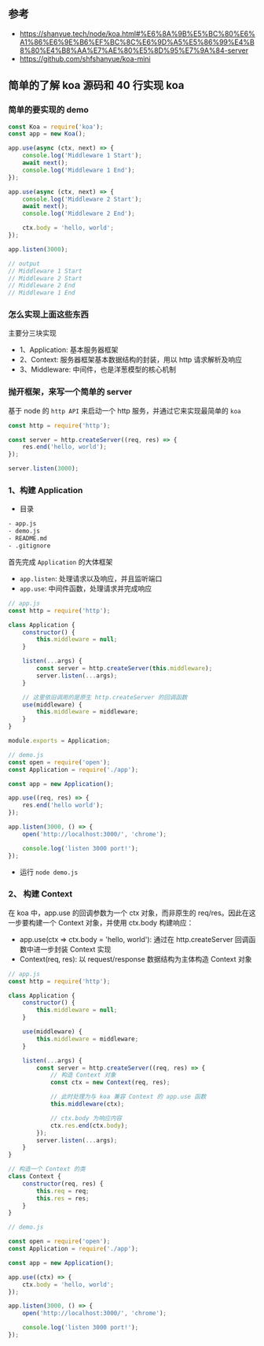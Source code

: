 ## 参考

-   https://shanyue.tech/node/koa.html#%E6%8A%9B%E5%BC%80%E6%A1%86%E6%9E%B6%EF%BC%8C%E6%9D%A5%E5%86%99%E4%B8%80%E4%B8%AA%E7%AE%80%E5%8D%95%E7%9A%84-server
-   https://github.com/shfshanyue/koa-mini

## 简单的了解 koa 源码和 40 行实现 koa

### 简单的要实现的 demo

```js
const Koa = require('koa');
const app = new Koa();

app.use(async (ctx, next) => {
    console.log('Middleware 1 Start');
    await next();
    console.log('Middleware 1 End');
});

app.use(async (ctx, next) => {
    console.log('Middleware 2 Start');
    await next();
    console.log('Middleware 2 End');

    ctx.body = 'hello, world';
});

app.listen(3000);

// output
// Middleware 1 Start
// Middleware 2 Start
// Middleware 2 End
// Middleware 1 End
```

### 怎么实现上面这些东西

主要分三块实现

-   1、Application: 基本服务器框架
-   2、Context: 服务器框架基本数据结构的封装，用以 http 请求解析及响应
-   3、Middleware: 中间件，也是洋葱模型的核心机制

### 抛开框架，来写一个简单的 server

基于 node 的 `http API` 来启动一个 http 服务，并通过它来实现最简单的 `koa`

```js
const http = require('http');

const server = http.createServer((req, res) => {
    res.end('hello, world');
});

server.listen(3000);
```

### 1、构建 Application

-   目录

```bash
- app.js
- demo.js
- README.md
- .gitignore
```

首先完成 `Application` 的大体框架

-   `app.listen`: 处理请求以及响应，并且监听端口
-   `app.use`: 中间件函数，处理请求并完成响应

```js
// app.js
const http = require('http');

class Application {
    constructor() {
        this.middleware = null;
    }

    listen(...args) {
        const server = http.createServer(this.middleware);
        server.listen(...args);
    }

    // 这里依旧调用的是原生 http.createServer 的回调函数
    use(middleware) {
        this.middleware = middleware;
    }
}

module.exports = Application;
```

```js
// demo.js
const open = require('open');
const Application = require('./app');

const app = new Application();

app.use((req, res) => {
    res.end('hello world');
});

app.listen(3000, () => {
    open('http://localhost:3000/', 'chrome');

    console.log('listen 3000 port!');
});
```

-   运行 `node demo.js`

### 2、 构建 Context

在 koa 中，app.use 的回调参数为一个 ctx 对象，而非原生的 req/res。因此在这一步要构建一个 Context 对象，并使用 ctx.body 构建响应：

-   app.use(ctx => ctx.body = 'hello, world'): 通过在 http.createServer 回调函数中进一步封装 Context 实现
-   Context(req, res): 以 request/response 数据结构为主体构造 Context 对象

```js
// app.js
const http = require('http');

class Application {
    constructor() {
        this.middleware = null;
    }

    use(middleware) {
        this.middleware = middleware;
    }

    listen(...args) {
        const server = http.createServer((req, res) => {
            // 构造 Context 对象
            const ctx = new Context(req, res);

            // 此时处理为与 koa 兼容 Context 的 app.use 函数
            this.middleware(ctx);

            // ctx.body 为响应内容
            ctx.res.end(ctx.body);
        });
        server.listen(...args);
    }
}

// 构造一个 Context 的类
class Context {
    constructor(req, res) {
        this.req = req;
        this.res = res;
    }
}
```

```js
// demo.js

const open = require('open');
const Application = require('./app');

const app = new Application();

app.use((ctx) => {
    ctx.body = 'hello, world';
});

app.listen(3000, () => {
    open('http://localhost:3000/', 'chrome');

    console.log('listen 3000 port!');
});
```
